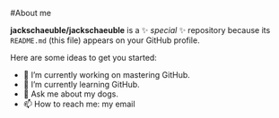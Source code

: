 #About me

**jackschaeuble/jackschaeuble** is a ✨ _special_ ✨ repository because its `README.md` (this file) appears on your GitHub profile.

Here are some ideas to get you started:

- 🔭 I’m currently working on mastering GitHub.
- 🌱 I’m currently learning GitHub.
- 💬 Ask me about my dogs.
- 📫 How to reach me: my email
